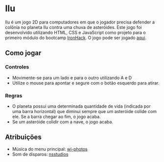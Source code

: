 # Ilu

Ilu é um jogo 2D para computadores em que o jogador precisa defender a colônia no planeta Ilu contra uma chuva de asteróides. Este jogo foi desenvolvido utilizando HTML, CSS e JavaScript como projeto para o primeiro módulo do bootcamp [IronHack](https://www.ironhack.com). O jogo pode ser jogado [aqui](https://bmortella.github.io/ilu/).

## Como jogar

### Controles

- Movimente-se para um lado e para o outro utilizando A e D
- Utilize o mouse para apontar e segure com o botão esquerdo para atirar.

### Regras

- O planeta possui uma determinada quantidade de vida (indicada por uma barra horizontal) que diminui sempre que um asteróide colide com ele. Se a barra chegar ao fim, o jogo acaba.
- Se um asteróide colidir com a nave, o jogo acaba.

## Atribuições

- Música do menu principal: [wi-photos](https://freesound.org/people/wi-photos/sounds/480932/)
- Som de disparos: [nsstudios](https://freesound.org/people/nsstudios/sounds/344276/)
